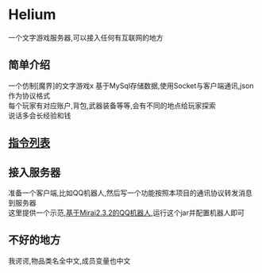 # Helium
一个文字游戏服务器,可以接入任何有互联网的地方  
## 简单介绍
一个仿制\[魔界\]的文字游戏x
基于MySql存储数据,使用Socket与客户端通讯,json作为协议格式  
每个玩家有对应账户,背包,武器装备等等,会有不同的地点给玩家探索  
说话多会长经验和钱  
## [指令列表](指令列表.md)
## 接入服务器
准备一个客户端,比如QQ机器人,然后写一个功能按照本项目的通讯协议转发消息到服务器  
这里提供一个示范,[基于Mirai2.3.2的QQ机器人](http://www.tonyn.cn:10000/download/helium-mirai-client.jar),运行这个jar并配置机器人即可

## 不好的地方
我谔谔,物品类名全中文,成员变量也中文  
